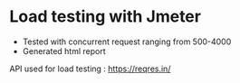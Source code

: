 # Load testing with Jmeter
- Tested with concurrent request ranging from 500-4000
- Generated html report

API used for load testing : https://reqres.in/
